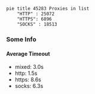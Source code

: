 
```mermaid
pie title 45283 Proxies in list
    "HTTP" : 25072
    "HTTPS": 6896
    "SOCKS" : 18513
```

### Some Info
#### Average Timeout

- mixed: 3.0s
- http: 1.5s
- https: 8.6s
- socks: 6.3s